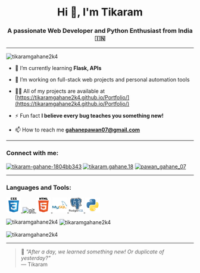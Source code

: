 <h1 align="center">Hi 👋, I'm Tikaram</h1>
<h3 align="center">A passionate Web Developer and Python Enthusiast from India 🇮🇳</h3>



---

<p align="left"> <img src="https://komarev.com/ghpvc/?username=tikaramgahane2k4&label=Profile%20views&color=0e75b6&style=flat" alt="tikaramgahane2k4" /> </p>

- 🌱 I’m currently learning **Flask, APIs**

- 🔭 I’m working on full-stack web projects and personal automation tools  

- 👨‍💻 All of my projects are available at [https://tikaramgahane2k4.github.io/Portfolio/](https://tikaramgahane2k4.github.io/Portfolio/)

- ⚡ Fun fact **I believe every bug teaches you something new!**

- 📫 How to reach me **gahanepawan07@gmail.com**
  
---

<h3 align="left">Connect with me:</h3>
<p align="left">
<a href="https://linkedin.com/in/tikaram-gahane-1804bb343" target="blank"><img align="center" src="https://raw.githubusercontent.com/rahuldkjain/github-profile-readme-generator/master/src/images/icons/Social/linked-in-alt.svg" alt="tikaram-gahane-1804bb343" height="30" width="40" /></a>
<a href="https://fb.com/tikaram.gahane.18" target="blank"><img align="center" src="https://raw.githubusercontent.com/rahuldkjain/github-profile-readme-generator/master/src/images/icons/Social/facebook.svg" alt="tikaram.gahane.18" height="30" width="40" /></a>
<a href="https://instagram.com/pawan_gahane_07" target="blank"><img align="center" src="https://raw.githubusercontent.com/rahuldkjain/github-profile-readme-generator/master/src/images/icons/Social/instagram.svg" alt="pawan_gahane_07" height="30" width="40" /></a>
</p>

---

<h3 align="left">Languages and Tools:</h3>
<p align="left"> <a href="https://www.w3schools.com/css/" target="_blank" rel="noreferrer"> <img src="https://raw.githubusercontent.com/devicons/devicon/master/icons/css3/css3-original-wordmark.svg" alt="css3" width="40" height="40"/> </a> <a href="https://git-scm.com/" target="_blank" rel="noreferrer"> <img src="https://www.vectorlogo.zone/logos/git-scm/git-scm-icon.svg" alt="git" width="40" height="40"/> </a> <a href="https://www.w3.org/html/" target="_blank" rel="noreferrer"> <img src="https://raw.githubusercontent.com/devicons/devicon/master/icons/html5/html5-original-wordmark.svg" alt="html5" width="40" height="40"/> </a> <a href="https://www.mysql.com/" target="_blank" rel="noreferrer"> <img src="https://raw.githubusercontent.com/devicons/devicon/master/icons/mysql/mysql-original-wordmark.svg" alt="mysql" width="40" height="40"/> </a> <a href="https://www.postgresql.org" target="_blank" rel="noreferrer"> <img src="https://raw.githubusercontent.com/devicons/devicon/master/icons/postgresql/postgresql-original-wordmark.svg" alt="postgresql" width="40" height="40"/> </a> <a href="https://www.python.org" target="_blank" rel="noreferrer"> <img src="https://raw.githubusercontent.com/devicons/devicon/master/icons/python/python-original.svg" alt="python" width="40" height="40"/> </a> </p>

<p><img align="left" src="https://github-readme-stats.vercel.app/api/top-langs?username=tikaramgahane2k4&show_icons=true&locale=en&layout=compact" alt="tikaramgahane2k4" /></p>

<p>&nbsp;<img align="center" src="https://github-readme-stats.vercel.app/api?username=tikaramgahane2k4&show_icons=true&locale=en" alt="tikaramgahane2k4" /></p>

<p><img align="center" src="https://github-readme-streak-stats.herokuapp.com/?user=tikaramgahane2k4&" alt="tikaramgahane2k4" /></p>

---

> 🌌 *"After a day, we learned something new! Or duplicate of yesterday?"*  
> — Tikaram


